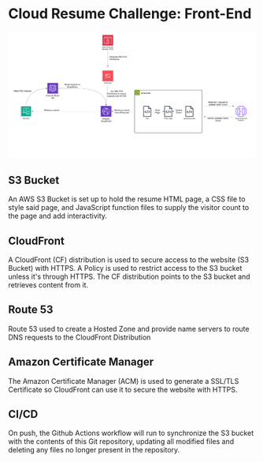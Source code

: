 # Cloud Resume Challenge: Front-End

![Cloud Resume Challenge Front-End](Cloud_Resume_Challenge_Frontend.png)

## S3 Bucket

An AWS S3 Bucket is set up to hold the resume HTML page, a CSS file to style said page, and JavaScript function files to supply the visitor count to the page and add interactivity.

## CloudFront

A CloudFront (CF) distribution is used to secure access to the website (S3 Bucket) with HTTPS. A Policy is used to restrict access to the S3 bucket unless it's through HTTPS. The CF distribution points to the S3 bucket and retrieves content from it.

## Route 53

Route 53 used to create a Hosted Zone and provide name servers to route DNS requests to the CloudFront Distribution

## Amazon Certificate Manager

The Amazon Certificate Manager (ACM) is used to generate a SSL/TLS Certificate so CloudFront can use it to secure the website with HTTPS.

## CI/CD

On push, the Github Actions workflow will run to synchronize the S3 bucket with the contents of this Git repository, updating all modified files and deleting any files no longer present in the repository.
